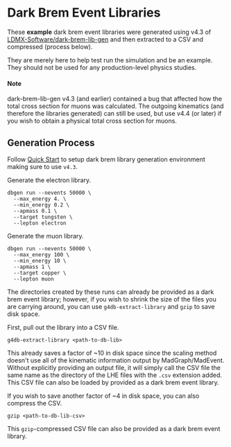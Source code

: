 # Dark Brem Event Libraries

These **example** dark brem event libraries were generated using v4.3 of 
[LDMX-Software/dark-brem-lib-gen](https://github.com/LDMX-Software/dark-brem-lib-gen)
and then extracted to a CSV and compressed (process below).

They are merely here to help test run the simulation and be an example.
They should not be used for any production-level physics studies.

#### Note
dark-brem-lib-gen v4.3 (and earlier) contained a bug that affected how the total cross section
for muons was calculated. The outgoing kinematics (and therefore the libraries generated) can still
be used, but use v4.4 (or later) if you wish to obtain a physical total cross section for muons.

## Generation Process
Follow [Quick Start](https://github.com/LDMX-Software/dark-brem-lib-gen#quick-start)
to setup dark brem library generation environment making sure to use `v4.3`.

Generate the electron library.
```
dbgen run --nevents 50000 \
  --max_energy 4. \
  --min_energy 0.2 \
  --apmass 0.1 \
  --target tungsten \
  --lepton electron
```

Generate the muon library.
```
dbgen run --nevents 50000 \
  --max_energy 100 \
  --min_energy 10 \
  --apmass 1 \
  --target copper \
  --lepton muon
```

The directories created by these runs can already be provided as a dark brem event library;
however, if you wish to shrink the size of the files you are carrying around, you can use
`g4db-extract-library` and `gzip` to save disk space.

First, pull out the library into a CSV file.
```
g4db-extract-library <path-to-db-lib>
```
This already saves a factor of ~10 in disk space since the scaling method doesn't use all
of the kinematic information output by MadGraph/MadEvent. Without explicitly providing
an output file, it will simply call the CSV file the same name as the directory of the 
LHE files with the `.csv` extension added. This CSV file can also be loaded by provided
as a dark brem event library.

If you wish to save another factor of ~4 in disk space, you can also compress the CSV.
```
gzip <path-to-db-lib-csv>
```
This `gzip`-compressed CSV file can also be provided as a dark brem event library.
